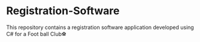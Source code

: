 # Registration-Software
This repository contains a registration software application developed using C# for a Foot ball Club⚽
